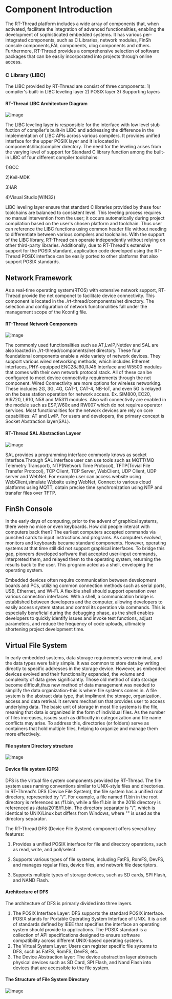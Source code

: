 # Component Introduction

The RT-Thread platform includes a wide array of components that, when activated, facilitate the integration of advanced functionalities, enabling the development of sophisticated embedded systems. It has various per-integrated components, such as C Libraries, network modules, FinSh console components,FAL components,
ulog components and others. Furthermore, RT-Thread provides a comprehensive selection of software packages that can be easily incorporated into projects through online access.

### C Library (LIBC)
The LIBC provided by RT-Thread are consist of three components: 1) compiler's built-in LIBC leveling layer 2) POSIX layer 3) Supporting layers

#### RT-Thread LIBC Architecture Diagram
![image](https://github.com/user-attachments/assets/849f47ec-8612-4c64-a249-c3356f487d2e)

The LIBC leveling layer is responsible for the interface with low level stub fuction of compiler's built-in LIBC and addressing the difference in the implementation of LIBC APIs across various compilers. It provides unified interface for the upper POSIX layer and it is located in components/libc/compiler directory. The need for the leveling arises from the varying level of support for Standard C library function among the built-in LIBC of four different compiler toolchains:

1)GCC 

2)Keil-MDK

3)IAR

4)Visual Studio(WIN32)

LIBC leveling layer ensure that standard C libraries provided by these four toolchains are balanced to consistent level. This leveling process requires no manual intervention from the user; it occurs automatically during project compilation based on the user's chosen platform and toolchain. Thus user can reference the LIBC functions using common header file without needing to differentiate between various compilers and toolchains. With the support of the LIBC library, RT-Thread can operate independently without relying on other third-party libraries. Additionally, due to RT-Thread's extensive support for the POSIX standard, application code developed using the RT-Thread POSIX interface can be easily ported to other platforms that also support POSIX standards.

## Network Framework
As a real-time operating system(RTOS) with extensive network support, RT-Thread provide the net componet to facilitate device connectivity. This component is located in the ./rt-thread/components/net directory. The selection and configuration of network functionalities fall under the management scope of the Kconfig file.

#### RT-Thread Network Components
![image](https://github.com/user-attachments/assets/a57f3d58-dfbe-4412-87d2-e14daf5e957e)

The commonly used functionalities such as AT,LwIP,Netdev and SAL are also loacted in ./rt-thread/components/net directory. These four foundational components enable a wide variety of network devices. They support various wired networking methods, which includes Ethernet interfaces, PHY-equipped ENC28J60,RJ45 Interface and W5500 modules that comes with their own network protocol stack.  All of these can be configured to meet device connectivity requirements through the net component. Wired Connectivity are more options for wireless networking. These includes 2G, 3G, 4G, CAT-1, CAT-4, NB-IoT, and even 5G is relayed on the base station operation for network access. Ex. SIM800, EC20, AIR720, L610, N58 and M5311 modules. Also wifi connectivity are enabled in the module such as ESP,W60x and RW007 which do not requires operator services.
Most functionalities for the network devices are rely on core capabilities: AT and LwIP. For users and developers, the primary concept is Socket Abstraction layer(SAL).

#### RT-Thread SAL Abstraction Layeer
![image](https://github.com/user-attachments/assets/6148ced2-a517-4a55-8652-33e0908b91d7)

SAL provides a programming interface commonly knows as socket interface.Through SAL interface user can use tools such as MQTT(MQ Telemetry Transport), NTP(Network Time Protocol), TFTP(Trivial File Transfer Protocol), TCP Client, TCP Server, WebClient, UDP Client, UDP server and WebNet. For example user can access website using WebClient,simulate Website using WebNet, Connect to various cloud platforms using MQTT, obtain precise time synchronization using NTP and transfer files over TFTP.


## FinSh Console

In the early days of computing, prior to the advent of graphical systems, there were no mice or even keyboards. How did people interact with computers back then? The earliest computers accepted commands via punched cards to input instructions and programs. As computers evolved, monitors and keyboards became standard components. However, operating systems at that time still did not support graphical interfaces. To bridge this gap, pioneers developed software that accepted user-input commands, interpreted them, and relayed them to the operating system, returning the results back to the user. This program acted as a shell, enveloping the operating system.

Embedded devices often require communication between development boards and PCs, utilizing common connection methods such as serial ports, USB, Ethernet, and Wi-Fi. A flexible shell should support operation over various connection interfaces.  With a shell, a communication bridge is established between developers and the computer, allowing developers to easily access system status and control its operation via commands. This is especially beneficial during the debugging phase, as the shell enables developers to quickly identify issues and invoke test functions, adjust parameters, and reduce the frequency of code uploads, ultimately shortening project development time.

## Virtual File System

In early embedded systems, data storage requirements were minimal, and the data types were fairly simple. It was common to store data by writing directly to specific addresses in the storage device. However, as embedded devices evolved and their functionality expanded, the volume and complexity of data grew significantly. Those old method of data storage become difficult,thus new method of data management was needed to simplify the data organization-this is where file systems comes in. A file system is the abstract data type, that impliment the storage, organization, access and data retrival. It servers mechanism that provides user to access underlying data. The basic unit of storage in most file systems is the file, meaning that data is organized in the form of individual files. As the number of files increases, issues such as difficulty in categorization and file name conflicts may arise. To address this, directories (or folders) serve as containers that hold multiple files, helping to organize and manage them more effectively.

#### File system Directory structure
![image](https://github.com/user-attachments/assets/7afef223-c189-4fac-ad47-a4da0f1ae707)

#### Device file system (DFS)
DFS is the virtual file system components provided by RT-Thread. The file system uses naming conventions similar to UNIX-style files and directories. 
In RT-Thread's DFS (Device File System), the file system has a unified root directory, represented by "/". For example, a file named f1.bin in the root directory is referenced as /f1.bin, while a file f1.bin in the 2018 directory is referenced as /data/2018/f1.bin. The directory separator is "/", which is identical to UNIX/Linux but differs from Windows, where "" is used as the directory separator.

The RT-Thread DFS (Device File System) component offers several key features:

1) Provides a unified POSIX interface for file and directory operations, such as read, write, and  poll/select.

2) Supports various types of file systems, including FatFS, RomFS, DevFS, and manages regular files, device files, and network file descriptors.

3) Supports multiple types of storage devices, such as SD cards, SPI Flash, and NAND Flash.

#### Architecture of DFS
The architecture of DFS is primarly divided into three layers.

1) The POSIX Interface Layer: DFS supports the standard POSIX interface. POSIX stands for Portable Operating System Interface of UNIX. It is a set of standards defined by IEEE that specifies the interface an operating system should provide to applications. The POSIX standard is a collection of API specifications designed to ensure software compatibility across different UNIX-based operating systems.
2) The Virtual System Layer: Users can register specific file systems to DFS, such as FatFS, RomFS, DevFS, etc.
3) The Device Abstraction layer: The device abstraction layer abstracts physical devices such as SD Card, SPI Flash, and Nand Flash into devices that are accessible to the file system.

#### The Structure of File System Directory
![image](https://github.com/user-attachments/assets/08db9125-5767-47e8-9c6b-0fdbbad6432a)







